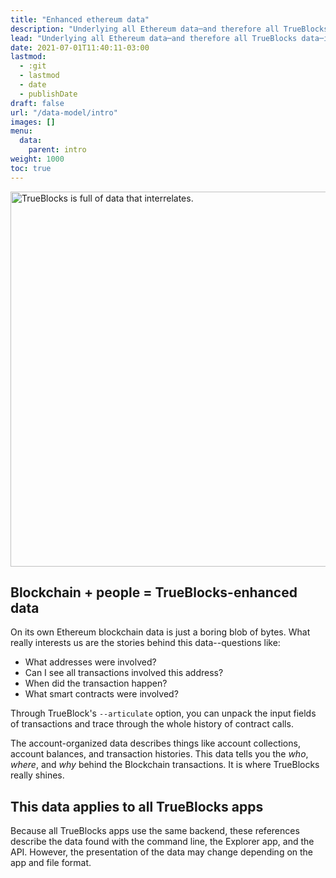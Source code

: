 ```yaml
---
title: "Enhanced ethereum data"
description: "Underlying all Ethereum data─and therefore all TrueBlocks data─is a set of inter-related data models."
lead: "Underlying all Ethereum data─and therefore all TrueBlocks data─is a set of inter-related data models."
date: 2021-07-01T11:40:11-03:00
lastmod:
  - :git
  - lastmod
  - date
  - publishDate
draft: false
url: "/data-model/intro"
images: []
menu: 
  data:
    parent: intro
weight: 1000
toc: true
---
```


<img src="/data-model/data-model-600.png" alt="TrueBlocks is full of data that interrelates." width="600"/>

## Blockchain + people = TrueBlocks-enhanced data

On its own Ethereum blockchain data is just a boring blob of bytes.
What really interests us are the stories behind this data--questions like:
* What addresses were involved?
* Can I see all transactions involved this address?
* When did the transaction happen?
* What smart contracts were involved?

Through TrueBlock's `--articulate` option, you can unpack the input fields
of transactions and trace through the whole history of contract calls.

The account-organized data describes things like account collections, account
balances, and transaction histories. This data tells you the _who_, _where_, and
_why_ behind the Blockchain transactions. It is where TrueBlocks really shines.

## This data applies to all TrueBlocks apps

Because all TrueBlocks apps use the same backend, these references describe
the data found with the command line, the Explorer app, and the API. However,
the presentation of the data may change depending on the app and file format.

